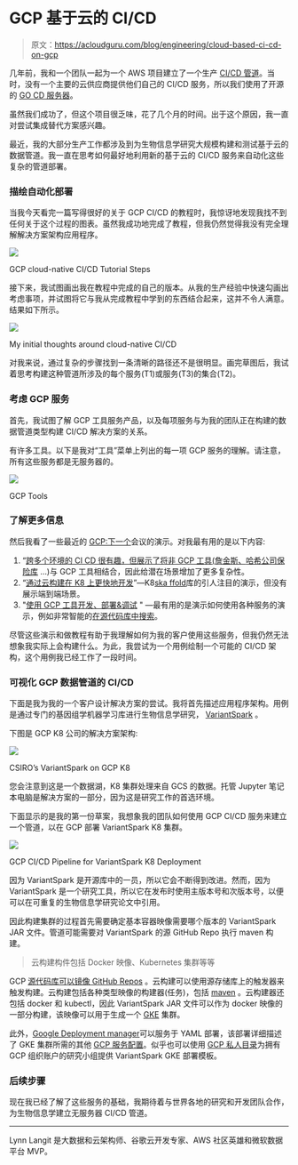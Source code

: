 # GCP 基于云的 CI/CD 

> 原文：<https://acloudguru.com/blog/engineering/cloud-based-ci-cd-on-gcp>

几年前，我和一个团队一起为一个 AWS 项目建立了一个生产 [CI/CD 管道](https://acloudguru.com/course/implementing-a-full-ci-cd-pipeline)。当时，没有一个主要的云供应商提供他们自己的 CI/CD 服务，所以我们使用了开源的 [GO CD 服务器](https://www.gocd.org/)。

虽然我们成功了，但这个项目很乏味，花了几个月的时间。出于这个原因，我一直对尝试集成替代方案感兴趣。

最近，我的大部分生产工作都涉及到为生物信息学研究大规模构建和测试基于云的数据管道。我一直在思考如何最好地利用新的基于云的 CI/CD 服务来自动化这些复杂的管道部署。

### 描绘自动化部署

当我今天看完一篇写得很好的关于 GCP CI/CD 的教程时，我惊讶地发现我找不到任何关于这个过程的图表。虽然我成功地完成了教程，但我仍然觉得我没有完全理解解决方案架构应用程序。

![](img/71a3c74c5441383efb2c1c07e119d27d.png)

GCP cloud-native CI/CD Tutorial Steps

接下来，我试图画出我在教程中完成的自己的版本。从我的生产经验中快速勾画出考虑事项，并试图将它与我从完成教程中学到的东西结合起来，这并不令人满意。结果如下所示。

![](img/d81fed9880c12b33d8b2079b0db9df2e.png)

My initial thoughts around cloud-native CI/CD

对我来说，通过复杂的步骤找到一条清晰的路径还不是很明显。画完草图后，我试着思考构建这种管道所涉及的每个服务(T1)或服务(T3)的集合(T2)。

### 考虑 GCP 服务

首先，我试图了解 GCP 工具服务产品，以及每项服务与为我的团队正在构建的数据管道类型构建 CI/CD 解决方案的关系。

有许多工具。以下是我对“工具”菜单上列出的每一项 GCP 服务的理解。请注意，所有这些服务都是无服务器的。

![](img/e0ea66649a413cf13bb321574cf49318.png)

GCP Tools

### 了解更多信息

然后我看了一些最近的 [GCP:下一个](https://www.youtube.com/user/googlecloudplatform/playlists?view=50&flow=grid&shelf_id=26)会议的演示。对我最有用的是以下内容:

1.  “[跨多个环境的 CI CD 很有趣，但展示了将非 GCP 工具(詹金斯、](https://www.youtube.com/watch?v=rt287-94Pq4)[哈希公司保险库](https://acloudguru.com/course/hashicorp-vault) …)与 GCP 工具相结合，因此给潜在场景增加了更多复杂性。
2.  “[通过云构建在 K8 上更快地开发](https://www.youtube.com/watch?v=TYx0BTyFtmc)”—K8[ska ffold](https://skaffold.dev/)库的引人注目的演示，但没有展示端到端场景。
3.  "[使用 GCP 工具开发、部署&调试](https://www.youtube.com/watch?v=yP9a5gDRUqY) " —最有用的是演示如何使用各种服务的演示，例如非常智能的[在源代码库中搜索](https://cloud.google.com/source-repositories/docs/searching-code)。

尽管这些演示和做教程有助于我理解如何为我的客户使用这些服务，但我仍然无法想象我实际上会构建什么。为此，我尝试为一个用例绘制一个可能的 CI/CD 架构，这个用例我已经工作了一段时间。

### 可视化 GCP 数据管道的 CI/CD

下面是我为我的一个客户设计解决方案的尝试。我将首先描述应用程序架构。用例是通过专门的基因组学机器学习库进行生物信息学研究， [VariantSpark](https://bioinformatics.csiro.au/variantspark) 。

下图是 GCP K8 公司的解决方案架构:

![](img/0899c571bf50d54ff580240ef449f0d7.png)

CSIRO’s VariantSpark on GCP K8

您会注意到这是一个数据湖，K8 集群处理来自 GCS 的数据。托管 Jupyter 笔记本电脑是解决方案的一部分，因为这是研究工作的首选环境。

下面显示的是我的第一份草案，我想象我的团队如何使用 GCP CI/CD 服务来建立一个管道，以在 GCP 部署 VariantSpark K8 集群。

![](img/edef0337fcbb64006c5d75bf05ebaded.png)

GCP CI/CD Pipeline for VariantSpark K8 Deployment

因为 VariantSpark 是开源库中的一员，所以它会不断得到改进。然而，因为 VariantSpark 是一个研究工具，所以它在发布时使用主版本号和次版本号，以便可以在可重复的生物信息学研究论文中引用。

因此构建集群的过程首先需要确定基本容器映像需要哪个版本的 VariantSpark JAR 文件。管道可能需要对 VariantSpark 的源 GitHub Repo 执行 maven 构建。

> 云构建构件包括 Docker 映像、Kubernetes 集群等等

GCP [源代码库可以镜像 GitHub Repos](https://cloud.google.com/source-repositories/docs/mirroring-a-github-repository) 。云构建可以使用源存储库上的触发器来触发构建。云构建包括各种类型映像的构建器(任务)，包括 [maven](https://cloud.google.com/cloud-build/docs/cloud-builders) 。云构建器还包括 docker 和 kubectl，因此 VariantSpark JAR 文件可以作为 docker 映像的一部分构建，该映像可以用于生成一个 [GKE](https://acloudguru.com/course/google-kubernetes-engine-gke-beginner-to-pro) 集群。

此外，[Google Deployment manager](https://cloud.google.com/deployment-manager/docs/fundamentals)可以服务于 YAML 部署，该部署详细描述了 GKE 集群所需的其他 [GCP 服务配置](https://cloud.google.com/deployment-manager/docs/fundamentals)。似乎也可以使用 [GCP 私人目录](https://cloud.google.com/private-catalog/docs/overview)为拥有 GCP 组织账户的研究小组提供 VariantSpark GKE 部署模板。

### 后续步骤

现在我已经了解了这些服务的基础，我期待着与世界各地的研究和开发团队合作，为生物信息学建立无服务器 CI/CD 管道。

* * *

Lynn Langit 是大数据和云架构师、谷歌云开发专家、AWS 社区英雄和微软数据平台 MVP。